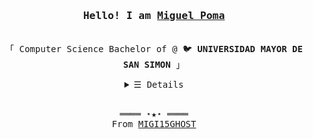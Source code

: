 <h3 align="center"><samp>Hello! I am <b><a rel="nofollow noopener noreferrer" target="_blank" href="https://kevincui.dev">Miguel Poma </a></b></samp></h3>
<p align="center"><br>
  <samp>
    「 Computer Science Bachelor of @ 🐦 <b>UNIVERSIDAD MAYOR DE SAN SIMON </b> 」<br>
   </samp>
</p>
<details align="center">
   <summary> <samp>&#9776; Details</samp></summary>
   <p align="center">
     <br>
      <a href="#" target="_blank"><img alt="Kotlin" src="https://img.shields.io/badge/Kotlin-7F52FF?style=for-the-badge&logo=Kotlin&logoColor=white"></a>
      <a href="#" target="_blank"><img alt="Flutter" src="https://img.shields.io/badge/Flutter-02569B?style=for-the-badge&logo=flutter&logoColor=white"></a>
      <a href="#" target="_blank"><img alt="Android" src="https://img.shields.io/badge/Android-3DDC84?style=for-the-badge&logo=android&logoColor=white"></a>
      <a href="#" target="_blank"><img alt="Spring" src="https://img.shields.io/badge/spring-%236DB33F.svg?style=for-the-badge&logo=spring&logoColor=white"></a>
     
  <br>
  </p>
</details>
<br>
<samp>
  <p align="center">
    ════ ⋆★⋆ ════<br>
    From <a href="https://github.com/migi15ghost">MIGI15GHOST</a>
  </p>
</samp>
